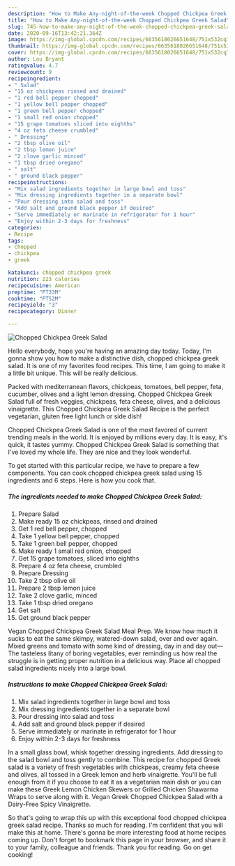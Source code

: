 ```yaml
---
description: "How to Make Any-night-of-the-week Chopped Chickpea Greek Salad"
title: "How to Make Any-night-of-the-week Chopped Chickpea Greek Salad"
slug: 745-how-to-make-any-night-of-the-week-chopped-chickpea-greek-salad
date: 2020-09-16T13:42:21.364Z
image: https://img-global.cpcdn.com/recipes/6635618026651648/751x532cq70/chopped-chickpea-greek-salad-recipe-main-photo.jpg
thumbnail: https://img-global.cpcdn.com/recipes/6635618026651648/751x532cq70/chopped-chickpea-greek-salad-recipe-main-photo.jpg
cover: https://img-global.cpcdn.com/recipes/6635618026651648/751x532cq70/chopped-chickpea-greek-salad-recipe-main-photo.jpg
author: Lou Bryant
ratingvalue: 4.7
reviewcount: 9
recipeingredient:
- " Salad"
- "15 oz chickpeas rinsed and drained"
- "1 red bell pepper chopped"
- "1 yellow bell pepper chopped"
- "1 green bell pepper chopped"
- "1 small red onion chopped"
- "15 grape tomatoes sliced into eighths"
- "4 oz feta cheese crumbled"
- " Dressing"
- "2 tbsp olive oil"
- "2 tbsp lemon juice"
- "2 clove garlic minced"
- "1 tbsp dried oregano"
- " salt"
- " ground black pepper"
recipeinstructions:
- "Mix salad ingredients together in large bowl and toss"
- "Mix dressing ingredients together in a separate bowl"
- "Pour dressing into salad and toss"
- "Add salt and ground black pepper if desired"
- "Serve immediately or marinate in refrigerator for 1 hour"
- "Enjoy within 2-3 days for freshness"
categories:
- Recipe
tags:
- chopped
- chickpea
- greek

katakunci: chopped chickpea greek 
nutrition: 223 calories
recipecuisine: American
preptime: "PT33M"
cooktime: "PT52M"
recipeyield: "3"
recipecategory: Dinner

---
```



![Chopped Chickpea Greek Salad](https://img-global.cpcdn.com/recipes/6635618026651648/751x532cq70/chopped-chickpea-greek-salad-recipe-main-photo.jpg)

Hello everybody, hope you're having an amazing day today. Today, I'm gonna show you how to make a distinctive dish, chopped chickpea greek salad. It is one of my favorites food recipes. This time, I am going to make it a little bit unique. This will be really delicious.

Packed with mediterranean flavors, chickpeas, tomatoes, bell pepper, feta, cucumber, olives and a light lemon dressing. Chopped Chickpea Greek Salad full of fresh veggies, chickpeas, feta cheese, olives, and a delicious vinaigrette. This Chopped Chickpea Greek Salad Recipe is the perfect vegetarian, gluten free light lunch or side dish!

Chopped Chickpea Greek Salad is one of the most favored of current trending meals in the world. It is enjoyed by millions every day. It is easy, it's quick, it tastes yummy. Chopped Chickpea Greek Salad is something that I've loved my whole life. They are nice and they look wonderful.


To get started with this particular recipe, we have to prepare a few components. You can cook chopped chickpea greek salad using 15 ingredients and 6 steps. Here is how you cook that.

<!--inarticleads1-->

##### The ingredients needed to make Chopped Chickpea Greek Salad:

1. Prepare  Salad
1. Make ready 15 oz chickpeas, rinsed and drained
1. Get 1 red bell pepper, chopped
1. Take 1 yellow bell pepper, chopped
1. Take 1 green bell pepper, chopped
1. Make ready 1 small red onion, chopped
1. Get 15 grape tomatoes, sliced into eighths
1. Prepare 4 oz feta cheese, crumbled
1. Prepare  Dressing
1. Take 2 tbsp olive oil
1. Prepare 2 tbsp lemon juice
1. Take 2 clove garlic, minced
1. Take 1 tbsp dried oregano
1. Get  salt
1. Get  ground black pepper


Vegan Chopped Chickpea Greek Salad Meal Prep. We know how much it sucks to eat the same skimpy, watered-down salad, over and over again. Mixed greens and tomato with some kind of dressing, day in and day out—The tasteless litany of boring vegetables, ever reminding us how real the struggle is in getting proper nutrition in a delicious way. Place all chopped salad ingredients nicely into a large bowl. 

<!--inarticleads2-->

##### Instructions to make Chopped Chickpea Greek Salad:

1. Mix salad ingredients together in large bowl and toss
1. Mix dressing ingredients together in a separate bowl
1. Pour dressing into salad and toss
1. Add salt and ground black pepper if desired
1. Serve immediately or marinate in refrigerator for 1 hour
1. Enjoy within 2-3 days for freshness


In a small glass bowl, whisk together dressing ingredients. Add dressing to the salad bowl and toss gently to combine. This recipe for chopped Greek salad is a variety of fresh vegetables with chickpeas, creamy feta cheese and olives, all tossed in a Greek lemon and herb vinaigrette. You&#39;ll be full enough from it if you choose to eat it as a vegetarian main dish or you can make these Greek Lemon Chicken Skewers or Grilled Chicken Shawarma Wraps to serve along with it. Vegan Greek Chopped Chickpea Salad with a Dairy-Free Spicy Vinaigrette. 

So that's going to wrap this up with this exceptional food chopped chickpea greek salad recipe. Thanks so much for reading. I'm confident that you will make this at home. There's gonna be more interesting food at home recipes coming up. Don't forget to bookmark this page in your browser, and share it to your family, colleague and friends. Thank you for reading. Go on get cooking!
